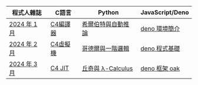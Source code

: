 程式人雜誌                 | C語言 | Python | JavaScript/Deno
---------------------------|------|--------|--------------------------------------
[2024 年 1 月](2024/01/)   | [C4編譯器](2024/01/c/README.md) | [希爾伯特與自動推論](2024/01/python/README.md) | [deno 環境簡介](2024/01/javascript/README.md)
[2024 年 2 月](2024/01/)   | [C4虛擬機](2024/01/c/README.md) | [哥德爾與一階邏輯](2024/01/python/README.md) | [deno 程式基礎](2024/01/javascript/README.md)
[2024 年 3 月](2024/01/)   | [C4 JIT](2024/01/c/README.md) | [丘奇與 λ-Calculus](2024/01/python/README.md) | [deno 框架 oak](2024/01/javascript/README.md)
